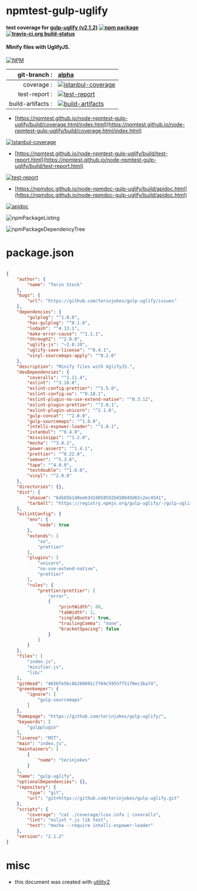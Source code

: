 # npmtest-gulp-uglify

#### test coverage for  [gulp-uglify (v2.1.2)](https://github.com/terinjokes/gulp-uglify/)  [![npm package](https://img.shields.io/npm/v/npmtest-gulp-uglify.svg?style=flat-square)](https://www.npmjs.org/package/npmtest-gulp-uglify) [![travis-ci.org build-status](https://api.travis-ci.org/npmtest/node-npmtest-gulp-uglify.svg)](https://travis-ci.org/npmtest/node-npmtest-gulp-uglify)

#### Minify files with UglifyJS.

[![NPM](https://nodei.co/npm/gulp-uglify.png?downloads=true&downloadRank=true&stars=true)](https://www.npmjs.com/package/gulp-uglify)

| git-branch : | [alpha](https://github.com/npmtest/node-npmtest-gulp-uglify/tree/alpha)|
|--:|:--|
| coverage : | [![istanbul-coverage](https://npmtest.github.io/node-npmtest-gulp-uglify/build/coverage.badge.svg)](https://npmtest.github.io/node-npmtest-gulp-uglify/build/coverage.html/index.html)|
| test-report : | [![test-report](https://npmtest.github.io/node-npmtest-gulp-uglify/build/test-report.badge.svg)](https://npmtest.github.io/node-npmtest-gulp-uglify/build/test-report.html)|
| build-artifacts : | [![build-artifacts](https://npmtest.github.io/node-npmtest-gulp-uglify/glyphicons_144_folder_open.png)](https://github.com/npmtest/node-npmtest-gulp-uglify/tree/gh-pages/build)|

- [https://npmtest.github.io/node-npmtest-gulp-uglify/build/coverage.html/index.html](https://npmtest.github.io/node-npmtest-gulp-uglify/build/coverage.html/index.html)

[![istanbul-coverage](https://npmtest.github.io/node-npmtest-gulp-uglify/build/screenCapture.buildCi.browser.%252Ftmp%252Fbuild%252Fcoverage.lib.html.png)](https://npmtest.github.io/node-npmtest-gulp-uglify/build/coverage.html/index.html)

- [https://npmtest.github.io/node-npmtest-gulp-uglify/build/test-report.html](https://npmtest.github.io/node-npmtest-gulp-uglify/build/test-report.html)

[![test-report](https://npmtest.github.io/node-npmtest-gulp-uglify/build/screenCapture.buildCi.browser.%252Ftmp%252Fbuild%252Ftest-report.html.png)](https://npmtest.github.io/node-npmtest-gulp-uglify/build/test-report.html)

- [https://npmdoc.github.io/node-npmdoc-gulp-uglify/build/apidoc.html](https://npmdoc.github.io/node-npmdoc-gulp-uglify/build/apidoc.html)

[![apidoc](https://npmdoc.github.io/node-npmdoc-gulp-uglify/build/screenCapture.buildCi.browser.%252Ftmp%252Fbuild%252Fapidoc.html.png)](https://npmdoc.github.io/node-npmdoc-gulp-uglify/build/apidoc.html)

![npmPackageListing](https://npmtest.github.io/node-npmtest-gulp-uglify/build/screenCapture.npmPackageListing.svg)

![npmPackageDependencyTree](https://npmtest.github.io/node-npmtest-gulp-uglify/build/screenCapture.npmPackageDependencyTree.svg)



# package.json

```json

{
    "author": {
        "name": "Terin Stock"
    },
    "bugs": {
        "url": "https://github.com/terinjokes/gulp-uglify/issues"
    },
    "dependencies": {
        "gulplog": "^1.0.0",
        "has-gulplog": "^0.1.0",
        "lodash": "^4.13.1",
        "make-error-cause": "^1.1.1",
        "through2": "^2.0.0",
        "uglify-js": "~2.8.10",
        "uglify-save-license": "^0.4.1",
        "vinyl-sourcemaps-apply": "^0.2.0"
    },
    "description": "Minify files with UglifyJS.",
    "devDependencies": {
        "coveralls": "^2.11.4",
        "eslint": "^3.18.0",
        "eslint-config-prettier": "^1.5.0",
        "eslint-config-xo": "^0.18.1",
        "eslint-plugin-no-use-extend-native": "^0.3.12",
        "eslint-plugin-prettier": "^2.0.1",
        "eslint-plugin-unicorn": "^2.1.0",
        "gulp-concat": "^2.0.0",
        "gulp-sourcemaps": "^1.0.0",
        "intelli-espower-loader": "^1.0.1",
        "istanbul": "^0.4.0",
        "mississippi": "^1.2.0",
        "mocha": "^3.0.1",
        "power-assert": "^1.4.1",
        "prettier": "^0.22.0",
        "semver": "^5.3.0",
        "tape": "^4.0.0",
        "testdouble": "^1.6.0",
        "vinyl": "^2.0.0"
    },
    "directories": {},
    "dist": {
        "shasum": "6db85b1d0ee63d18058592b658649d65c2ec4541",
        "tarball": "https://registry.npmjs.org/gulp-uglify/-/gulp-uglify-2.1.2.tgz"
    },
    "eslintConfig": {
        "env": {
            "node": true
        },
        "extends": [
            "xo",
            "prettier"
        ],
        "plugins": [
            "unicorn",
            "no-use-extend-native",
            "prettier"
        ],
        "rules": {
            "prettier/prettier": [
                "error",
                {
                    "printWidth": 80,
                    "tabWidth": 2,
                    "singleQuote": true,
                    "trailingComma": "none",
                    "bracketSpacing": false
                }
            ]
        }
    },
    "files": [
        "index.js",
        "minifier.js",
        "lib/"
    ],
    "gitHead": "4656fe56c8b288091c7704c5955ff5170ec3ba74",
    "greenkeeper": {
        "ignore": [
            "gulp-sourcemaps"
        ]
    },
    "homepage": "https://github.com/terinjokes/gulp-uglify/",
    "keywords": [
        "gulpplugin"
    ],
    "license": "MIT",
    "main": "index.js",
    "maintainers": [
        {
            "name": "terinjokes"
        }
    ],
    "name": "gulp-uglify",
    "optionalDependencies": {},
    "repository": {
        "type": "git",
        "url": "git+https://github.com/terinjokes/gulp-uglify.git"
    },
    "scripts": {
        "coverage": "cat ./coverage/lcov.info | coveralls",
        "lint": "eslint *.js lib test",
        "test": "mocha --require intelli-espower-loader"
    },
    "version": "2.1.2"
}
```



# misc
- this document was created with [utility2](https://github.com/kaizhu256/node-utility2)
